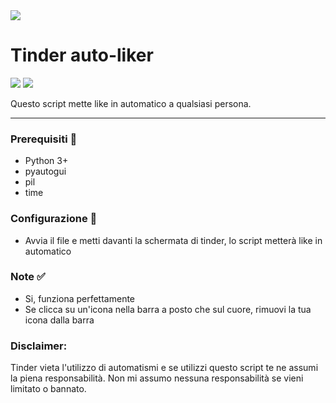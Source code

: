 <img src="https://www.paginesispa.it/wp-content/uploads/elementor/thumbs/Tinder-qra51w85c79ourlzhfm92924poucwr3b30amw0rui0.jpg">

# Tinder auto-liker

![](https://img.shields.io/badge/Support-Linux-lightgrey) ![](https://img.shields.io/badge/Python->3.0-green)

Questo script mette like in automatico a qualsiasi persona. 

---

### Prerequisiti 🔧

- Python 3+
- pyautogui
- pil
- time

### Configurazione 🔧

- Avvia il file e metti davanti la schermata di tinder, lo script metterà like in automatico 

### Note ✅

- Si, funziona perfettamente
- Se clicca su un'icona nella barra a posto che sul cuore, rimuovi la tua icona dalla barra

### Disclaimer:
Tinder vieta l'utilizzo di automatismi e se utilizzi questo script te ne assumi la piena responsabilità.
Non mi assumo nessuna responsabilità se vieni limitato o bannato.
